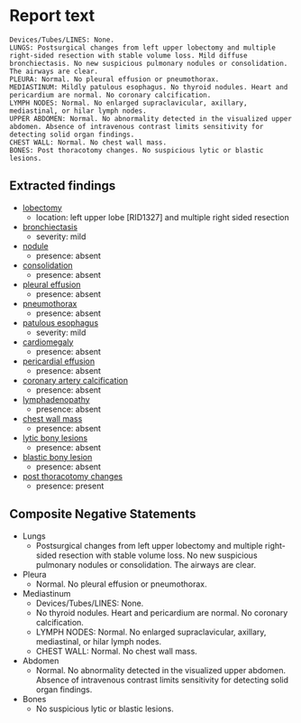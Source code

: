 # Report text

```text
Devices/Tubes/LINES: None.
LUNGS: Postsurgical changes from left upper lobectomy and multiple right-sided resection with stable volume loss. Mild diffuse bronchiectasis. No new suspicious pulmonary nodules or consolidation. The airways are clear.
PLEURA: Normal. No pleural effusion or pneumothorax.
MEDIASTINUM: Mildly patulous esophagus. No thyroid nodules. Heart and pericardium are normal. No coronary calcification.
LYMPH NODES: Normal. No enlarged supraclavicular, axillary, mediastinal, or hilar lymph nodes.
UPPER ABDOMEN: Normal. No abnormality detected in the visualized upper abdomen. Absence of intravenous contrast limits sensitivity for detecting solid organ findings.
CHEST WALL: Normal. No chest wall mass.
BONES: Post thoracotomy changes. No suspicious lytic or blastic lesions.
```

## Extracted findings

- [lobectomy](../../definitions/hood/lobectomy.json)
  - location: left upper lobe \[RID1327\] and multiple right sided resection
- [bronchiectasis](../../definitions/hood/bronchiectasis.cde.json)
  - severity: mild
- [nodule](../../definitions/hood/adrenal-nodule.json)
  - presence: absent
- [consolidation](../../definitions/smartreporting/consolidation.txt)
  - presence: absent
- [pleural effusion](../../definitions/hood/pleural-effusion.json)
  - presence: absent
- [pneumothorax](../../definitions/hood/pneumothorax.json)
  - presence: absent
- [patulous esophagus](../../definitions/hood/esophageal-dilation.md)
  - severity: mild
- [cardiomegaly](../../definitions/upmedic/Cardiomegaly.cde.md)
  - presence: absent
- [pericardial effusion](../../definitions/hood/pericardial-effusion.json)
  - presence: absent
- [coronary artery calcification](../../definitions/nuance/coronary_artery_calcification.json)
  - presence: absent
- [lymphadenopathy](../../definitions/hood/mediastinal-lymph-nodes.json)
  - presence: absent
- [chest wall mass](../../definitions/nuance/chest_wall_mass.json)
  - presence: absent
- [lytic bony lesions](../../definitions/hood/lytic-lesion.md)
  - presence: absent
- [blastic bony lesion](../../definitions/hood/sclerotic-lesion.md)
  - presence: absent
- [post thoracotomy changes](../../definitions/nuance/post-thoracotomy_defects_in_the_chest_wall.json)
  - presence: present

## Composite Negative Statements

- Lungs
  - Postsurgical changes from left upper lobectomy and multiple right-sided resection with stable volume loss. No new suspicious pulmonary nodules or consolidation. The airways are clear.
- Pleura
  - Normal. No pleural effusion or pneumothorax.
- Mediastinum
  - Devices/Tubes/LINES: None.
  - No thyroid nodules. Heart and pericardium are normal. No coronary calcification.
  - LYMPH NODES: Normal. No enlarged supraclavicular, axillary, mediastinal, or hilar lymph nodes.
  - CHEST WALL: Normal. No chest wall mass.
- Abdomen
  - Normal. No abnormality detected in the visualized upper abdomen. Absence of intravenous contrast limits sensitivity for detecting solid organ findings.
- Bones
  - No suspicious lytic or blastic lesions.
  